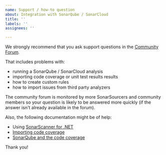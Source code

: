 ```yaml
---
name: Support / how-to question
about: Integration with SonarQube / SonarCloud
title: ''
labels: ''
assignees: ''

---
```


We strongly recommend that you ask support questions in the
[Community Forum](https://community.sonarsource.com/).

That includes problems with:
- running a SonarQube / SonarCloud analysis
- importing code coverage or unit test results results
- how to create custom rules
- how to import issues from third party analyzers

The community forum is monitored by more SonarSourcers and community members so your question is likely to be answered more quickly (if the answer isn't already available in the forum).

Also, the following documentation might be of help:
- Using [SonarScanner for .NET](https://redirect.sonarsource.com/doc/install-configure-scanner-msbuild.html)
- [Importing code coverage](https://community.sonarsource.com/t/coverage-test-data-generate-reports-for-c-vb-net/9871)
- [SonarQube and the code coverage](https://community.sonarsource.com/t/sonarqube-and-the-code-coverage/4725)

Thank you!
